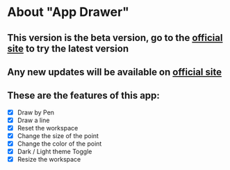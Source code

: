 # About "App Drawer"
## This version is the beta version, go to the [**official site**](https://yuran1811.github.io/App-Drawer/) to try the latest version
## Any new updates will be available on [**official site**](https://yuran1811.github.io/App-Drawer/)
## These are the features of this app:
+ [x] Draw by Pen
+ [x] Draw a line
+ [x] Reset the workspace
+ [x] Change the size of the point
+ [x] Change the color of the point
+ [x] Dark / Light theme Toggle
+ [x] Resize the workspace